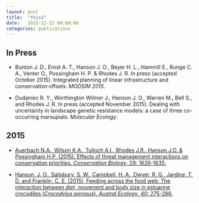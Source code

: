 ```yaml
---
layout: post
title:  "this2"
date:   2015-11-22 00:00:00
categories: publications
---
```


## In Press

* Bunton J. D., Ernst A. T., Hanson J. O., Beyer H. L., Hammill E., Runge C. A., Venter O., Possingham H. P. & Rhodes J. R. In press (accepted October 2015). Integrated planning of linear infrastructure and conservation offsets. _MODSIM 2015_.

* Dudaniec R. Y., Worthington Wilmer J., Hanson J. O., Warren M., Bell S., and Rhodes J. R. In press (accepted November 2015). Dealing with uncertainty in landscape genetic resistance models: a case of three co-occurring marsupials. _Molecular Ecology_.

## 2015

* [Auerbach N.A., Wilson K.A., Tulloch A.I., Rhodes J.R., Hanson J.O. & Possingham H.P. (2015). Effects of threat management interactions on conservation priorities. _Conservation Biology_, 29: 1626-1635.](http://onlinelibrary.wiley.com/doi/10.1111/cobi.12551/full)

* [Hanson, J. O., Salisbury, S. W., Campbell, H. A., Dwyer, R. G., Jardine, T. D. and Franklin, C. E. (2015), Feeding across the food web: The interaction between diet, movement and body size in estuarine crocodiles (_Crocodylus porosus_). _Austral Ecology_, 40: 275-286.](http://onlinelibrary.wiley.com/doi/10.1111/aec.12212/full)
